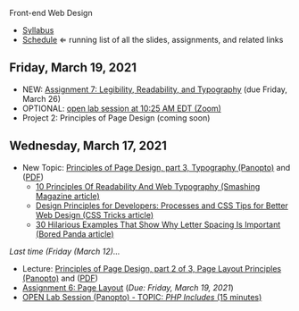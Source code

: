 Front-end Web Design

- [Syllabus](syllabus.md)
- [Schedule](schedule.md)   ⇐ running list of all the slides, assignments, and related links

## Friday, March 19, 2021

- NEW: [Assignment 7: Legibility, Readability, and Typography](assign07-readabilty-legibility-typography/instructions.md) (due Friday, March 26)
- OPTIONAL:  [open lab session at 10:25 AM EDT (Zoom)](https://rochester.zoom.us/j/99406386666?pwd=VEV3NWNlSUZEMWlZc2VzNDIwWG1UUT09)
- Project 2: Principles of Page Design (coming soon)

## Wednesday, March 17, 2021

- New Topic: [Principles of Page Design, part 3, Typography (Panopto)](https://rochester.hosted.panopto.com/Panopto/Pages/Viewer.aspx?id=a1e8b2e3-d30f-4c53-8967-acec010e7318) and ([PDF](07-principles-of-page-design3/typography.pdf))
  - [10 Principles Of Readability And Web Typography (Smashing Magazine article)](https://www.smashingmagazine.com/2009/03/10-principles-for-readable-web-typography/)
  - [Design Principles for Developers: Processes and CSS Tips for Better Web Design (CSS Tricks article)](https://css-tricks.com/design-principles-for-developers-processes-and-css-tips-for-better-web-design/)
  - [30 Hilarious Examples That Show Why Letter Spacing Is Important (Bored Panda article)](https://www.boredpanda.com/funny-importance-of-kerning/)

*Last time (Friday (March 12)...*

- Lecture: [Principles of Page Design, part 2 of 3, Page Layout Principles (Panopto)](https://rochester.hosted.panopto.com/Panopto/Pages/Viewer.aspx?id=d828abe7-13e5-4209-8d83-ace900d7ffd0) and ([PDF](06-principles-of-page-design2/page-layout.pdf)) 
- [Assignment 6: Page Layout](assign06-layout-principles/instructions.md) (*Due: Friday, March 19, 2021*)
-  [OPEN Lab Session (Panopto) - TOPIC: *PHP Includes* (15 minutes)](https://rochester.hosted.panopto.com/Panopto/Pages/Viewer.aspx?id=53f2e68e-b2d4-431b-82f7-acea01497a5f)
